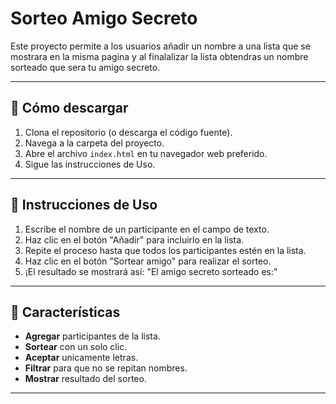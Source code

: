 # Sorteo Amigo Secreto

Este proyecto permite a los usuarios añadir un nombre a una lista que se mostrara en la misma pagina y al finalalizar la lista obtendras un nombre sorteado que sera tu amigo secreto.

---

## 🏁 Cómo descargar

1.  Clona el repositorio (o descarga el código fuente).
2.  Navega a la carpeta del proyecto.
3.  Abre el archivo `index.html` en tu navegador web preferido.
3.  Sigue las instrucciones de Uso.

---

## 📖 Instrucciones de Uso

1.  Escribe el nombre de un participante en el campo de texto.
2.  Haz clic en el botón "Añadir" para incluirlo en la lista.
3.  Repite el proceso hasta que todos los participantes estén en la lista.
4.  Haz clic en el botón "Sortear amigo" para realizar el sorteo.
5.  ¡El resultado se mostrará así:    "El amigo secreto sorteado es:"

---

## 🚀 Características

- **Agregar** participantes de la lista.
- **Sortear** con un solo clic.
- **Aceptar** unicamente letras.
- **Filtrar** para que no se repitan nombres.
- **Mostrar** resultado del sorteo.

---

